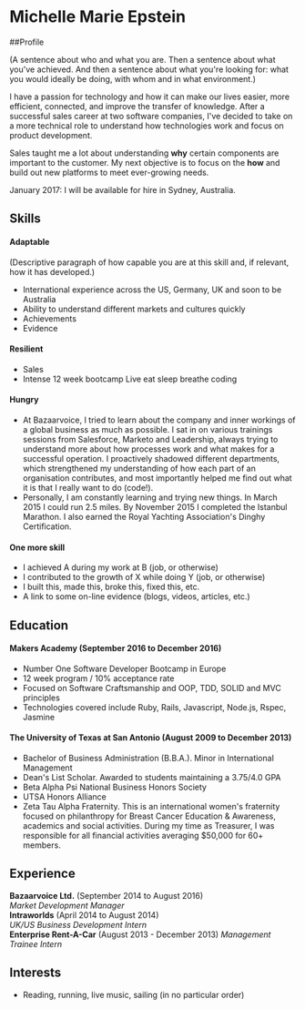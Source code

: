 ## <h1> Michelle Marie Epstein </h1>

##Profile

(A sentence about who and what you are. Then a sentence about what you've achieved. And then a sentence about what you're looking for: what you would ideally be doing, with whom and in what environment.)

I have a passion for technology and how it can make our lives easier, more efficient, connected, and improve the transfer of knowledge. After a successful sales career at two software companies, I've decided to take on a more technical role to understand how technologies work and focus on product development.

Sales taught me a lot about understanding **why** certain components are important to the customer. My next objective is to focus on the **how** and build out new platforms to meet ever-growing needs.

January 2017: I will be available for hire in Sydney, Australia.


## Skills

#### Adaptable

(Descriptive paragraph of how capable you are at this skill and, if relevant, how it has developed.)

- International experience across the US, Germany, UK and soon to be Australia
- Ability to understand different markets and cultures quickly
- Achievements
- Evidence

#### Resilient   
- Sales
- Intense 12 week bootcamp Live eat sleep breathe coding

#### Hungry  
- At Bazaarvoice, I tried to learn about the company and inner workings of a global business as much as possible. I sat in on various trainings sessions from Salesforce, Marketo and Leadership, always trying to understand more about how processes work and what makes for a successful operation. I proactively shadowed different departments, which strengthened my understanding of how each part of an organisation contributes, and most importantly helped me find out what it is that I really want to do (code!).
- Personally, I am constantly learning and trying new things. In March 2015 I could run 2.5 miles. By November 2015 I completed the Istanbul Marathon. I also earned the Royal Yachting Association's Dinghy Certification.

#### One more skill

- I achieved A during my work at B (job, or otherwise)
- I contributed to the growth of X while doing Y (job, or otherwise)
- I built this, made this, broke this, fixed this, etc.
- A link to some on-line evidence (blogs, videos, articles, etc.)

## Education

#### Makers Academy (September 2016 to December 2016)

- Number One Software Developer Bootcamp in Europe
- 12 week program / 10% acceptance rate
- Focused on Software Craftsmanship and OOP, TDD, SOLID and MVC principles
- Technologies covered include Ruby, Rails, Javascript, Node.js, Rspec, Jasmine

#### The University of Texas at San Antonio (August 2009 to December 2013)

- Bachelor of Business Administration (B.B.A.). Minor in International Management
- Dean's List Scholar. Awarded to students maintaining a 3.75/4.0 GPA
- Beta Alpha Psi National Business Honors Society
- UTSA Honors Alliance
- Zeta Tau Alpha Fraternity. This is an international women's fraternity focused on philanthropy for Breast Cancer Education & Awareness, academics and social activities. During my time as Treasurer, I was responsible for all financial activities averaging $50,000 for 60+ members.

## Experience

**Bazaarvoice Ltd.** (September 2014 to August 2016)    
*Market Development Manager* <br>
**Intraworlds** (April 2014 to August 2014)   
*UK/US Business Development Intern* <br>
**Enterprise Rent-A-Car** (August 2013 - December 2013)
*Management Trainee Intern*

## Interests
- Reading, running, live music, sailing (in no particular order)
